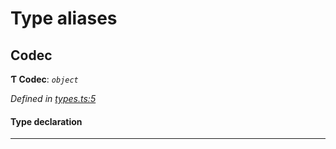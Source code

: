 

# Type aliases

<a id="codec"></a>

##  Codec

**Ƭ Codec**: *`object`*

*Defined in [types.ts:5](https://github.com/polkadot-js/common/blob/8c38115/packages/trie-codec/src/types.ts#L5)*

#### Type declaration

___

